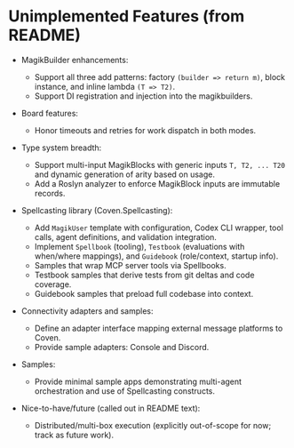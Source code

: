 # Unimplemented Features (from README)

- MagikBuilder enhancements:
  - Support all three add patterns: factory `(builder => return m)`, block instance, and inline lambda `(T => T2)`.
  - Support DI registration and injection into the magikbuilders.

- Board features:
  - Honor timeouts and retries for work dispatch in both modes.

- Type system breadth:
  - Support multi-input MagikBlocks with generic inputs `T, T2, ... T20` and dynamic generation of arity based on usage.
  - Add a Roslyn analyzer to enforce MagikBlock inputs are immutable records.

- Spellcasting library (Coven.Spellcasting):
  - Add `MagikUser` template with configuration, Codex CLI wrapper, tool calls, agent definitions, and validation integration.
  - Implement `Spellbook` (tooling), `Testbook` (evaluations with when/where mappings), and `Guidebook` (role/context, startup info).
  - Samples that wrap MCP server tools via Spellbooks.
  - Testbook samples that derive tests from git deltas and code coverage.
  - Guidebook samples that preload full codebase into context.

- Connectivity adapters and samples:
  - Define an adapter interface mapping external message platforms to Coven.
  - Provide sample adapters: Console and Discord.

- Samples:
  - Provide minimal sample apps demonstrating multi-agent orchestration and use of Spellcasting constructs.

- Nice-to-have/future (called out in README text):
  - Distributed/multi-box execution (explicitly out-of-scope for now; track as future work).
